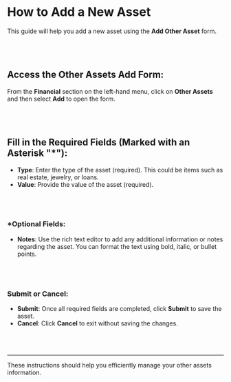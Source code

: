 **How to Add a New Asset**
======================

This guide will help you add a new asset using the **Add Other Asset** form.
<br></br>
<br></br>

**Access the Other Assets Add Form**:
--------------------------------
From the **Financial** section on the left-hand menu, click on **Other Assets** and then select **Add** to open the form.
<br></br>
<br></br>


## **Fill in the Required Fields (Marked with an Asterisk "*")**:

- **Type**: Enter the type of the asset (required). This could be items such as real estate, jewelry, or loans.
- **Value**: Provide the value of the asset (required).
<br></br>
<br></br>

### ***Optional Fields**:

- **Notes**: Use the rich text editor to add any additional information or notes regarding the asset. You can format the text using bold, italic, or bullet points.
<br></br>
<br></br>

### **Submit or Cancel**:

- **Submit**: Once all required fields are completed, click **Submit** to save the asset.
- **Cancel**: Click **Cancel** to exit without saving the changes.
<br></br>
<br></br>

---
These instructions should help you efficiently manage your other assets information.
